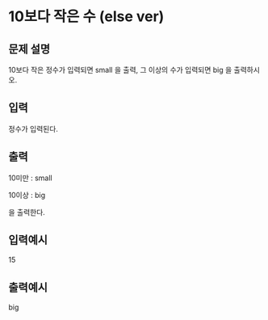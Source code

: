 # 10보다 작은 수 (else ver)

## 문제 설명
10보다 작은 정수가 입력되면 small 을 출력, 그 이상의 수가 입력되면 big 을 출력하시오.

## 입력
정수가 입력된다.

## 출력
10미만 : small 

10이상 : big 

을 출력한다.

## 입력예시
15

## 출력예시
big
